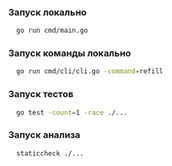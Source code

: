 ### Запуск локально
```bash
  go run cmd/main.go
```
### Запуск команды локально 
```bash
  go run cmd/cli/cli.go -command=refill
```
### Запуск тестов
```bash
  go test -count=1 -race ./...
```

### Запуск анализа
```bash
  staticcheck ./...
```
